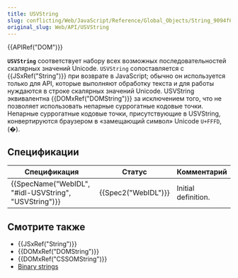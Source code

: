 ```yaml
---
title: USVString
slug: conflicting/Web/JavaScript/Reference/Global_Objects/String_9094f63a1f7efd350dd69d6a8ae174fb
original_slug: Web/API/USVString
---
```


{{APIRef("DOM")}}

**`USVString`** соответствует набору всех возможных последовательностей скалярных значений Unicode. `USVString` сопоставляется с {{JSxRef("String")}} при возврате в JavaScript; обычно он используется только для API, которые выполняют обработку текста и для работы нуждаются в строке скалярных значений Unicode. USVString эквивалентна {{DOMxRef("DOMString")}} за исключением того, что не позволяет использовать непарные суррогатные кодовые точки. Непарные суррогатные кодовые точки, присутствующие в USVString, конвертируются браузером в «замещающий символ» Unicode `U+FFFD`, (�).

## Спецификации

| Спецификация                                                             | Статус                   | Комментарий         |
| ------------------------------------------------------------------------ | ------------------------ | ------------------- |
| {{SpecName("WebIDL", "#idl-USVString", "USVString")}} | {{Spec2("WebIDL")}} | Initial definition. |

## Смотрите также

- {{JSxRef("String")}}
- {{DOMxRef("DOMString")}}
- {{DOMxRef("CSSOMString")}}
- [Binary strings](/ru/docs/Web/API/DOMString/Binary)
